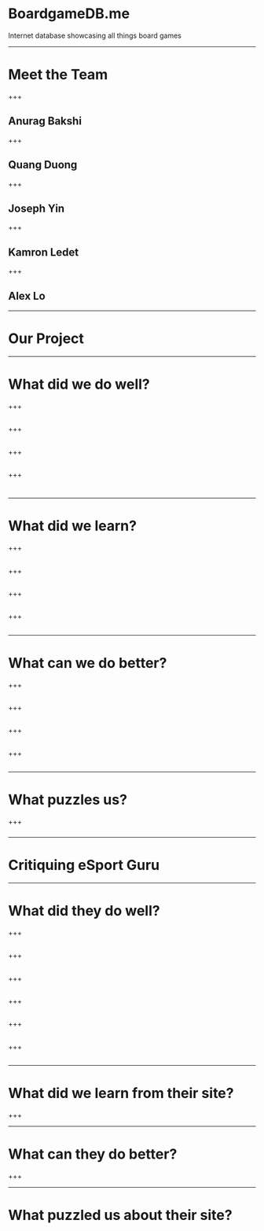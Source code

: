 # BoardgameDB.me

Internet database showcasing all things board games

---

# Meet the Team

+++

## Anurag Bakshi


+++

## Quang Duong


+++

## Joseph Yin


+++

## Kamron Ledet


+++

## Alex Lo


---

# Our Project

---

# What did we do well?

+++

## 

+++

##

+++

##

+++

# 

---

# What did we learn?

+++

## 

+++

## 

+++

## 
+++

## 

---

# What can we do better?

+++

##

+++

## 

+++

## 

+++

## 

---

# What puzzles us?

+++

### 

---

# Critiquing eSport Guru

---

# What did they do well?

+++

## 
+++

## 

+++

## 

+++

## 

+++

## 

+++

## 

---

# What did we learn from their site?

+++

---

# What can they do better?

+++

---

# What puzzled us about their site?


